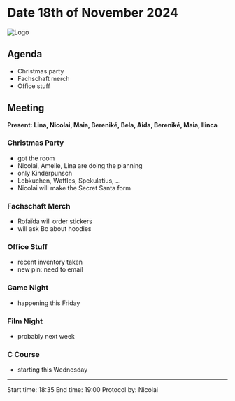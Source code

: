 # Date 18th of November 2024

![Logo](logo.jpg)

## Agenda
- Christmas party
- Fachschaft merch
- Office stuff

## Meeting
**Present: Lina, Nicolai, Maia, Bereniké, Bela, Aida, Bereniké, Maia, Ilinca**

### Christmas Party
- got the room
- Nicolai, Amelie, Lina are doing the planning
- only Kinderpunsch
- Lebkuchen, Waffles, Spekulatius, …
- Nicolai will make the Secret Santa form

### Fachschaft Merch
- Rofaïda will order stickers
- will ask Bo about hoodies

### Office Stuff
- recent inventory taken
- new pin: need to email

### Game Night
- happening this Friday

### Film Night
- probably next week


### C Course
- starting this Wednesday

---
Start time: 18:35
End time: 19:00
Protocol by: Nicolai
